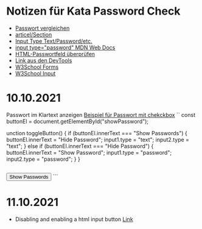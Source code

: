 # Notizen für Kata Password Check
- [Passwort vergleichen](https://stackoverflow.com/questions/58804148/how-to-confirm-two-passwords-are-equal-in-javascript)
- [articel/Section](https://www.mediaevent.de/html/html-section-header.html)
- [Input Type Text/Password/etc.](https://wiki.selfhtml.org/wiki/HTML/Tutorials/Formulare/input/text)
- [input type="password" MDN Web Docs](https://developer.mozilla.org/en-US/docs/Web/HTML/Element/input/password)
- [HTML-Passwortfeld überprüfen](https://da-software.net/2021/04/html-passwortfeld-ueberpruefen-auf-gleiche-passworteingabe/)
- [Link aus den DevTools](https://www.chromium.org/developers/design-documents/create-amazing-password-forms)
- [W3School Forms](https://www.w3schools.com/html/html_forms.asp)
- [W3School Input](https://www.w3schools.com/tags/tag_input.asp)

# 10.10.2021
Passwort im Klartext anzeigen [Beispiel für Passwort mit chekckbox](https://werner-zenk.de/javascript/passwort_im_klartext_anzeigen.php)
``
const buttonEl = document.getElementById("showPassword");


unction toggleButton() {
  if (buttonEl.innerText === "Show Passwords") {
    buttonEl.innerText = "Hide Password";
    input1.type = "text";
    input2.type = "text";
  } else if (buttonEl.innerText === "Hide Password") {
    buttonEl.innerText = "Show Password";
    input1.type = "password";
    input2.type = "password";
  }
}
```
```
<button id="showPassword" class="main-section-button">
            Show Passwords
          </button>
```

# 11.10.2021

- Disabling and enabling a html input button [Link](https://stackoverflow.com/questions/13831601/disabling-and-enabling-a-html-input-button/13831737)
